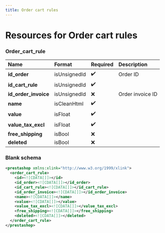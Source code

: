 ```yaml
---
title: Order cart rules
---
```


# Resources for Order cart rules

### Order_cart_rule

|         Name         |    Format    | Required |   Description    |
| :------------------- | :----------- | :------- | :--------------- |
| **id_order**         | isUnsignedId | ✔️       | Order ID         |
| **id_cart_rule**     | isUnsignedId | ✔️       |                  |
| **id_order_invoice** | isUnsignedId | ❌        | Order invoice ID |
| **name**             | isCleanHtml  | ✔️       |                  |
| **value**            | isFloat      | ✔️       |                  |
| **value_tax_excl**   | isFloat      | ✔️       |                  |
| **free_shipping**    | isBool       | ❌        |                  |
| **deleted**          | isBool       | ❌        |                  |


### Blank schema

```xml
<prestashop xmlns:xlink="http://www.w3.org/1999/xlink">
  <order_cart_rule>
    <id><![CDATA[]]></id>
    <id_order><![CDATA[]]></id_order>
    <id_cart_rule><![CDATA[]]></id_cart_rule>
    <id_order_invoice><![CDATA[]]></id_order_invoice>
    <name><![CDATA[]]></name>
    <value><![CDATA[]]></value>
    <value_tax_excl><![CDATA[]]></value_tax_excl>
    <free_shipping><![CDATA[]]></free_shipping>
    <deleted><![CDATA[]]></deleted>
  </order_cart_rule>
</prestashop>
```

